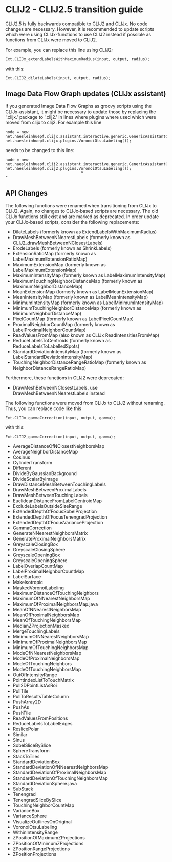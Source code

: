 # CLIJ2 - CLIJ2.5 transition guide
CLIJ2.5 is fully backwards compatible to CLIJ2 and [CLIJx](https://github.com/clij/clijx). No code changes are necessary. 
However, it is recommended to update scripts which were using CLIJx-functions to use CLIJ2 instead if possible 
as functions from CLIJx were moved to CLIJ2. 

For example, you can replace this line using CLIJ2:
```
Ext.CLIJx_extendLabelsWithMaximumRadius(input, output, radius);
```
with this:
```
Ext.CLIJ2_dilateLabels(input, output, radius);
```

## Image Data Flow Graph updates (CLIJx assistant)
If you generated Image Data Flow Graphs as groovy scripts using the CLIJx-assistant, it might be necessary to update 
those by replacing the '.clijx.' package to '.clij2.' in lines where plugins where used which were moved from clijx to 
clij2. For example this line
```
node = new net.haesleinhuepf.clijx.assistant.interactive.generic.GenericAssistantGUIPlugin(new net.haesleinhuepf.clijx.plugins.VoronoiOtsuLabeling());
```
needs to be changed to this line:
```
node = new net.haesleinhuepf.clij2.assistant.interactive.generic.GenericAssistantGUIPlugin(new net.haesleinhuepf.clij2.plugins.VoronoiOtsuLabeling());
                                 ^                                                                                   ^
```

## API Changes

The following functions were renamed when transitioning from CLIJx to CLIJ2. 
Again, no changes to CLIJx-based scripts are necessary. The old CLIJx functions still exist and are marked as deprecated. 
In order update your CLIJx-based scripts, consider the following replacements:
* DilateLabels (formerly known as ExtendLabelsWithMaximumRadius)
* DrawMeshBetweenNNearestLabels (formerly known as CLIJ2_drawMeshBetweenNClosestLabels)
* ErodeLabels (formerly known as ShrinkLabels)
* ExtensionRatioMap (formerly known as LabelMaximumExtensionRatioMap)
* MaximumExtensionMap (formerly known as LabelMaximumExtensionMap)
* MaximumIntensityMap (formerly known as LabelMaximumIntensityMap)
* MaximumTouchingNeighborDistanceMap (formerly known as MaximumNeighborDistanceMap)
* MeanExtensionMap (formerly known as LabelMeanExtensionMap)
* MeanIntensityMap (formerly known as LabelMeanIntensityMap)
* MinimumIntensityMap (formerly known as LabelMinimumIntensityMap)
* MinimumTouchingNeighborDistanceMap (formerly known as MinimumNeighborDistanceMap)
* PixelCountMap (formerly known as LabelPixelCountMap)
* ProximalNeighborCountMap (formerly known as LabelProximalNeighborCountMap)
* ReadValuesFromMap (also known as CLIJx ReadIntensitiesFromMap)
* ReduceLabelsToCentroids (formerly known as ReduceLabelsToLabelledSpots)
* StandardDeviationIntensityMap (formerly known as LabelStandardDeviationIntensityMap)
* TouchingNeighborDistanceRangeRatioMap (formerly known as NeighborDistanceRangeRatioMap)

Furthermore, these functions in CLIJ2 were deprecated:
* DrawMeshBetweenNClosestLabels, use DrawMeshBetweenNNearestLabels instead

The following functions were moved from CLIJx to CLIJ2 without renaming. Thus, you can replace code like this
```
Ext.CLIJx_gammaCorrection(input, output, gamma);
```
with this:
```
Ext.CLIJ2_gammaCorrection(input, output, gamma);
```

* AverageDistanceOfNClosestNeighborsMap
* AverageNeighborDistanceMap
* Cosinus
* CylinderTransform
* Different
* DivideByGaussianBackground
* DivideScalarByImage
* DrawDistanceMeshBetweenTouchingLabels
* DrawMeshBetweenProximalLabels
* DrawMeshBetweenTouchingLabels
* EuclideanDistanceFromLabelCentroidMap
* ExcludeLabelsOutsideSizeRange
* ExtendedDepthOfFocusSobelProjection
* ExtendedDepthOfFocusTenengradProjection
* ExtendedDepthOfFocusVarianceProjection
* GammaCorrection
* GenerateNNearestNeighborsMatrix
* GenerateProximalNeighborsMatrix
* GreyscaleClosingBox
* GreyscaleClosingSphere
* GreyscaleOpeningBox
* GreyscaleOpeningSphere
* LabelOverlapCountMap
* LabelProximalNeighborCountMap
* LabelSurface
* MakeIsotropic
* MaskedVoronoiLabeling
* MaximumDistanceOfTouchingNeighbors
* MaximumOfNNearestNeighborsMap
* MaximumOfProximalNeighborsMap.java
* MeanOfNNearestNeighborsMap
* MeanOfProximalNeighborsMap
* MeanOfTouchingNeighborsMap
* MedianZProjectionMasked
* MergeTouchingLabels
* MinimumOfNNearestNeighborsMap
* MinimumOfProximalNeighborsMap
* MinimumOfTouchingNeighborsMap
* ModeOfNNearestNeighborsMap
* ModeOfProximalNeighborsMap
* ModeOfTouchingNeighbors
* ModeOfTouchingNeighborsMap
* OutOfIntensityRange
* PointIndexListToTouchMatrix
* Pull2DPointListAsRoi
* PullTile
* PullToResultsTableColumn
* PushArray2D
* PushAs
* PushTile
* ReadValuesFromPositions
* ReduceLabelsToLabelEdges
* ReslicePolar
* Similar
* Sinus
* SobelSliceBySlice
* SphereTransform
* StackToTiles
* StandardDeviationBox
* StandardDeviationOfNNearestNeighborsMap
* StandardDeviationOfProximalNeighborsMap
* StandardDeviationOfTouchingNeighborsMap
* StandardDeviationSphere.java
* SubStack
* Tenengrad
* TenengradSliceBySlice
* TouchingNeighborCountMap
* VarianceBox
* VarianceSphere
* VisualizeOutlinesOnOriginal
* VoronoiOtsuLabeling
* WithinIntensityRange
* ZPositionOfMaximumZProjections
* ZPositionOfMinimumZProjections
* ZPositionRangeProjections
* ZPositionProjections


